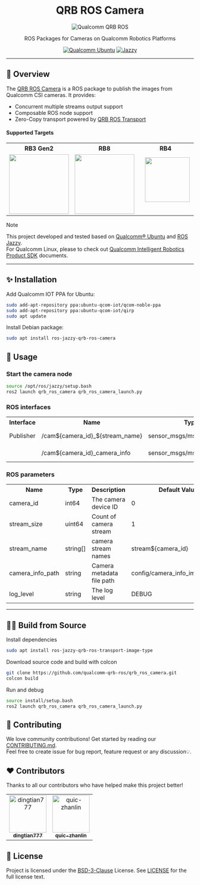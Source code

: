 <div align="center">
  <h1>QRB ROS Camera</h1>
  <p align="center">
   <img src="https://s7d1.scene7.com/is/image/dmqualcommprod/rb3gen2-dev-kits-hero-7" alt="Qualcomm QRB ROS" title="Qualcomm QRB ROS" />
      
  </p>
  <p>ROS Packages for Cameras on Qualcomm Robotics Platforms</p>
  
  <a href="https://ubuntu.com/download/qualcomm-iot" target="_blank"><img src="https://img.shields.io/badge/Qualcomm%20Ubuntu-E95420?style=for-the-badge&logo=ubuntu&logoColor=white" alt="Qualcomm Ubuntu"></a>
  <a href="https://docs.ros.org/en/jazzy/" target="_blank"><img src="https://img.shields.io/badge/ROS%20Jazzy-1c428a?style=for-the-badge&logo=ros&logoColor=white" alt="Jazzy"></a>
  
</div>

---

## 👋 Overview

The [QRB ROS Camera](https://github.com/qualcomm-qrb-ros/qrb_ros_camera) is a ROS package to publish the images from Qualcomm CSI cameras. It provides:

- Concurrent multiple streams output support
- Composable ROS node support
- Zero-Copy transport powered by [QRB ROS Transport](https://github.com/qualcomm-qrb-ros/qrb_ros_transport)

#### Supported Targets

<table >
  <col width="120" />
  <col width="120" />
  <col width="200" />
  <tr>
    <th>RB3 Gen2</td>
    <th>RB8</td>
    <th>RB4</td>
  </tr>
  <tr>
    <td><a href="https://www.qualcomm.com/developer/hardware/rb3-gen-2-development-kit"><img src="https://s7d1.scene7.com/is/image/dmqualcommprod/rb3-gen2-carousel?fmt=webp-alpha&qlt=85" width="160"/></a></td>
    <td><a href="https://www.qualcomm.com/products/internet-of-things/industrial-processors/iq9-series/iq-9075"><img src="https://s7d1.scene7.com/is/image/dmqualcommprod/dragonwing-IQ-9075-EVK?$QC_Responsive$&fmt=png-alpha" width="160"></a></td>
    <td>&nbsp;&nbsp;&nbsp;<a href="https://www.qualcomm.com/dragonwing"><img src="https://s7d1.scene7.com/is/image/dmqualcommprod/iterim-glass-chip?$QC_Responsive$&fmt=png-alpha" width="120"></a>&nbsp;&nbsp;&nbsp;</td>
  </tr>
</table>

> [!NOTE]
> This project developed and tested based on [Qualcomm® Ubuntu](https://ubuntu.com/download/qualcomm-iot) and [ROS Jazzy](https://docs.ros.org/en/jazzy/index.html). <br>
> For Qualcomm Linux, please to check out [Qualcomm Intelligent Robotics Product SDK](https://docs.qualcomm.com/bundle/publicresource/topics/80-70018-265/introduction_1.html?vproduct=1601111740013072&version=1.4&facet=Qualcomm%20Intelligent%20Robotics%20Product%20(QIRP)%20SDK) documents.

---

## ✨ Installation

Add Qualcomm IOT PPA for Ubuntu:

```bash
sudo add-apt-repository ppa:ubuntu-qcom-iot/qcom-noble-ppa
sudo add-apt-repository ppa:ubuntu-qcom-iot/qirp
sudo apt update
```

Install Debian package:

```bash
sudo apt install ros-jazzy-qrb-ros-camera
```

## 🚀 Usage

### Start the camera node

```bash
source /opt/ros/jazzy/setup.bash
ros2 launch qrb_ros_camera qrb_ros_camera_launch.py
```

### ROS interfaces

<table>
  <tr>
    <th>Interface</th>
    <th>Name</th>
    <th>Type</th>
    <td>Description</td>
  </tr>
  <tr>
    <td>Publisher</td>
    <td>/cam${camera_id}_${stream_name}</td>
    <td>sensor_msgs/msg/Image</td>
    <td>output image</td>
  </tr>
  <tr>
    <td></td>
    <td>/cam${camera_id}_camera_info</td>
    <td>sensor_msgs/msg/CameraInfo</td>
    <td>camera information</td>
  </tr>
</table>

### ROS parameters

<table>
  <tr>
    <th>Name</th>
    <th>Type</th>
    <th>Description</td>
    <th>Default Value</td>
  </tr>
  <tr>
    <td>camera_id</td>
    <td>int64</td>
    <td>The camera device ID</td>
    <td>0</td>
  </tr>
  <tr>
    <td>stream_size</td>
    <td>uint64</td>
    <td>Count of camera stream</td>
    <td>1</td>
  </tr>
  <tr>
    <td>stream_name</td>
    <td>string[]</td>
    <td>camera stream names</td>
    <td>stream${camera_id}</td>
  </tr>
  <tr>
    <td>camera_info_path</td>
    <td>string</td>
    <td>Camera metadata file path</td>
    <td>config/camera_info_imx577.yaml</td>
  </tr>
  <tr>
    <td>log_level</td>
    <td>string</td>
    <td>The log level</td>
    <td>DEBUG</td>
  </tr>
</table>

---

## 👨‍💻 Build from Source

Install dependencies

```bash
sudo apt install ros-jazzy-qrb-ros-transport-image-type
```

Download source code and build with colcon
```bash
git clone https://github.com/qualcomm-qrb-ros/qrb_ros_camera.git
colcon build
```

Run and debug

```bash
source install/setup.bash
ros2 launch qrb_ros_camera qrb_ros_camera_launch.py
```

## 🤝 Contributing

We love community contributions! Get started by reading our [CONTRIBUTING.md](CONTRIBUTING.md).<br>
Feel free to create issue for bug report, feature request or any discussion💡.

## ❤️ Contributors

Thanks to all our contributors who have helped make this project better!

<table>
  <tr>
    <td align="center"><a href="https://github.com/dingtian777"><img src="https://avatars.githubusercontent.com/u/154509668?v=4" width="100" height="100" alt="dingtian777"/><br /><sub><b>dingtian777</b></sub></a></td>
    <td align="center"><a href="https://github.com/quic-zhanlin"><img src="https://avatars.githubusercontent.com/u/88314584?v=4" width="100" height="100" alt="quic-zhanlin"/><br /><sub><b>quic-zhanlin</b></sub></a></td>
  </tr>
</table>

## 📜 License

Project is licensed under the [BSD-3-Clause](https://spdx.org/licenses/BSD-3-Clause.html) License. See [LICENSE](./LICENSE) for the full license text.

